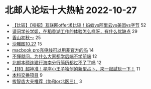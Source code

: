 # 北邮人论坛十大热帖 2022-10-27

- [【比较】【校招】互联网offer求比较！蚂蚁vs阿里云vs美团vs字节](https://bbs.byr.cn/article/Job/2173796) 52
- [请问学长学姐，在稻香湖工作的体验怎么样呀，有什么优缺点](https://bbs.byr.cn/article/WorkLife/1192599) 29
- [香山初秋～](https://bbs.byr.cn/article/Photo/274061) 25
- [沙雕图10.27](https://bbs.byr.cn/article/Picture/3331724) 15
- [macbook pro充电线可以用非官方的吗](https://bbs.byr.cn/article/StudyShare/204966) 14
- [不懂就问，为什么大家都学后端不学前端](https://bbs.byr.cn/article/Talking/6368876) 12
- [北邮本硕连建行海南分行简历都过不了了吗](https://bbs.byr.cn/article/Hainan/51951) 12
- [【转】超神准！星座小王子独创的新型占卜、來一起試玩一下！](https://bbs.byr.cn/article/Constellations/326533) 11
- [本科交换项目](https://bbs.byr.cn/article/GoAbroad/389499) 9
- [拔智齿大夫推荐（协和or北医三）](https://bbs.byr.cn/article/Health/229824) 3


